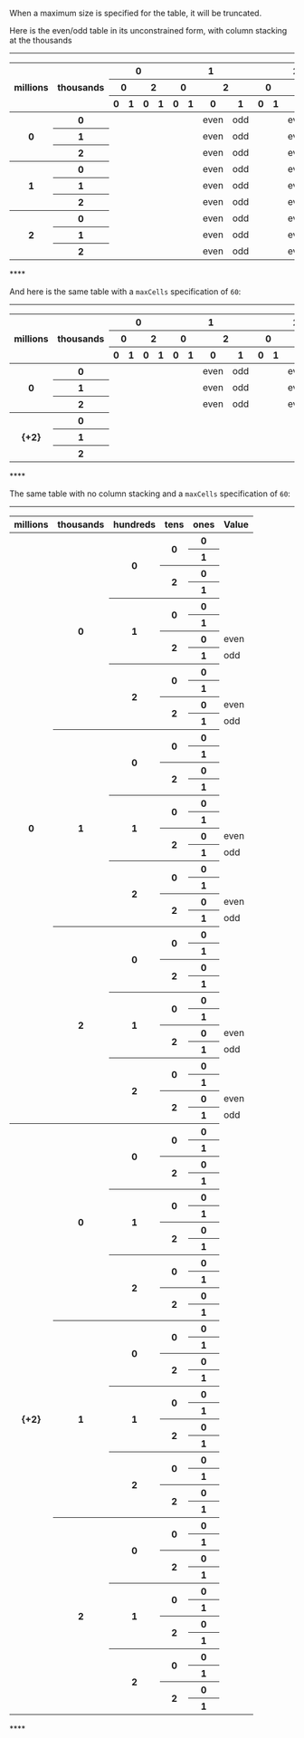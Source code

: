 When a maximum size is specified for the table, it will be truncated.

Here is the even/odd table in its unconstrained form, with column stacking at the thousands

****
<table class="kvitable">
<thead class="kvitable_head">
<tr class="kvitable_tr">
<th rowspan="3" class="kvitable_th">
<div>
<span>millions</span>
</div>
</th>
<th rowspan="3" class="kvitable_th">
<div>
<span>thousands</span>
</div>
</th>
<th colspan="4" class="kvitable_th multicol">
<div>
<span>0</span>
</div>
</th>
<th colspan="4" class="kvitable_th multicol">
<div>
<span>1</span>
</div>
</th>
<th colspan="4" class="kvitable_th multicol">
<div>
<span>2</span>
</div>
</th>
<th class="rightlabel kvitable_th">&nbsp;&larr;hundreds</th>
</tr>
<tr class="kvitable_tr">
<th colspan="2" class="kvitable_th multicol">
<div>
<span>0</span>
</div>
</th>
<th colspan="2" class="kvitable_th multicol">
<div>
<span>2</span>
</div>
</th>
<th colspan="2" class="kvitable_th multicol">
<div>
<span>0</span>
</div>
</th>
<th colspan="2" class="kvitable_th multicol">
<div>
<span>2</span>
</div>
</th>
<th colspan="2" class="kvitable_th multicol">
<div>
<span>0</span>
</div>
</th>
<th colspan="2" class="kvitable_th multicol">
<div>
<span>2</span>
</div>
</th>
<th class="rightlabel kvitable_th">&nbsp;&larr;tens</th>
</tr>
<tr class="kvitable_tr">
<th class="kvitable_th">
<div>
<span>0</span>
</div>
</th>
<th class="kvitable_th">
<div>
<span>1</span>
</div>
</th>
<th class="kvitable_th">
<div>
<span>0</span>
</div>
</th>
<th class="kvitable_th">
<div>
<span>1</span>
</div>
</th>
<th class="kvitable_th">
<div>
<span>0</span>
</div>
</th>
<th class="kvitable_th">
<div>
<span>1</span>
</div>
</th>
<th class="kvitable_th">
<div>
<span>0</span>
</div>
</th>
<th class="kvitable_th">
<div>
<span>1</span>
</div>
</th>
<th class="kvitable_th">
<div>
<span>0</span>
</div>
</th>
<th class="kvitable_th">
<div>
<span>1</span>
</div>
</th>
<th class="kvitable_th">
<div>
<span>0</span>
</div>
</th>
<th class="kvitable_th">
<div>
<span>1</span>
</div>
</th>
<th class="rightlabel kvitable_th">&nbsp;&larr;ones</th>
</tr>
</thead>
<tbody class="kvitable_body">
<tr class="kvitable_tr">
<th rowspan="3" class="kvitable_th">
<div>
<span>0</span>
</div>
</th>
<th class="kvitable_th">
<div>
<span>0</span>
</div>
</th>
<td class="kvitable_td">
</td>
<td class="kvitable_td">
</td>
<td class="kvitable_td">
</td>
<td class="kvitable_td">
</td>
<td class="kvitable_td">
</td>
<td class="kvitable_td">
</td>
<td class="kvitable_td">even</td>
<td class="kvitable_td">odd</td>
<td class="kvitable_td">
</td>
<td class="kvitable_td">
</td>
<td class="kvitable_td">even</td>
<td class="kvitable_td">odd</td>
</tr>
<tr class="kvitable_tr">
<th class="kvitable_th">
<div>
<span>1</span>
</div>
</th>
<td class="kvitable_td">
</td>
<td class="kvitable_td">
</td>
<td class="kvitable_td">
</td>
<td class="kvitable_td">
</td>
<td class="kvitable_td">
</td>
<td class="kvitable_td">
</td>
<td class="kvitable_td">even</td>
<td class="kvitable_td">odd</td>
<td class="kvitable_td">
</td>
<td class="kvitable_td">
</td>
<td class="kvitable_td">even</td>
<td class="kvitable_td">odd</td>
</tr>
<tr class="kvitable_tr">
<th class="kvitable_th">
<div>
<span>2</span>
</div>
</th>
<td class="kvitable_td">
</td>
<td class="kvitable_td">
</td>
<td class="kvitable_td">
</td>
<td class="kvitable_td">
</td>
<td class="kvitable_td">
</td>
<td class="kvitable_td">
</td>
<td class="kvitable_td">even</td>
<td class="kvitable_td">odd</td>
<td class="kvitable_td">
</td>
<td class="kvitable_td">
</td>
<td class="kvitable_td">even</td>
<td class="kvitable_td">odd</td>
</tr>
<tr class="kvitable_tr">
<th rowspan="3" class="kvitable_th">
<div>
<span>1</span>
</div>
</th>
<th class="kvitable_th">
<div>
<span>0</span>
</div>
</th>
<td class="kvitable_td">
</td>
<td class="kvitable_td">
</td>
<td class="kvitable_td">
</td>
<td class="kvitable_td">
</td>
<td class="kvitable_td">
</td>
<td class="kvitable_td">
</td>
<td class="kvitable_td">even</td>
<td class="kvitable_td">odd</td>
<td class="kvitable_td">
</td>
<td class="kvitable_td">
</td>
<td class="kvitable_td">even</td>
<td class="kvitable_td">odd</td>
</tr>
<tr class="kvitable_tr">
<th class="kvitable_th">
<div>
<span>1</span>
</div>
</th>
<td class="kvitable_td">
</td>
<td class="kvitable_td">
</td>
<td class="kvitable_td">
</td>
<td class="kvitable_td">
</td>
<td class="kvitable_td">
</td>
<td class="kvitable_td">
</td>
<td class="kvitable_td">even</td>
<td class="kvitable_td">odd</td>
<td class="kvitable_td">
</td>
<td class="kvitable_td">
</td>
<td class="kvitable_td">even</td>
<td class="kvitable_td">odd</td>
</tr>
<tr class="kvitable_tr">
<th class="kvitable_th">
<div>
<span>2</span>
</div>
</th>
<td class="kvitable_td">
</td>
<td class="kvitable_td">
</td>
<td class="kvitable_td">
</td>
<td class="kvitable_td">
</td>
<td class="kvitable_td">
</td>
<td class="kvitable_td">
</td>
<td class="kvitable_td">even</td>
<td class="kvitable_td">odd</td>
<td class="kvitable_td">
</td>
<td class="kvitable_td">
</td>
<td class="kvitable_td">even</td>
<td class="kvitable_td">odd</td>
</tr>
<tr class="kvitable_tr">
<th rowspan="3" class="kvitable_th">
<div>
<span>2</span>
</div>
</th>
<th class="kvitable_th">
<div>
<span>0</span>
</div>
</th>
<td class="kvitable_td">
</td>
<td class="kvitable_td">
</td>
<td class="kvitable_td">
</td>
<td class="kvitable_td">
</td>
<td class="kvitable_td">
</td>
<td class="kvitable_td">
</td>
<td class="kvitable_td">even</td>
<td class="kvitable_td">odd</td>
<td class="kvitable_td">
</td>
<td class="kvitable_td">
</td>
<td class="kvitable_td">even</td>
<td class="kvitable_td">odd</td>
</tr>
<tr class="kvitable_tr">
<th class="kvitable_th">
<div>
<span>1</span>
</div>
</th>
<td class="kvitable_td">
</td>
<td class="kvitable_td">
</td>
<td class="kvitable_td">
</td>
<td class="kvitable_td">
</td>
<td class="kvitable_td">
</td>
<td class="kvitable_td">
</td>
<td class="kvitable_td">even</td>
<td class="kvitable_td">odd</td>
<td class="kvitable_td">
</td>
<td class="kvitable_td">
</td>
<td class="kvitable_td">even</td>
<td class="kvitable_td">odd</td>
</tr>
<tr class="kvitable_tr">
<th class="kvitable_th">
<div>
<span>2</span>
</div>
</th>
<td class="kvitable_td">
</td>
<td class="kvitable_td">
</td>
<td class="kvitable_td">
</td>
<td class="kvitable_td">
</td>
<td class="kvitable_td">
</td>
<td class="kvitable_td">
</td>
<td class="kvitable_td">even</td>
<td class="kvitable_td">odd</td>
<td class="kvitable_td">
</td>
<td class="kvitable_td">
</td>
<td class="kvitable_td">even</td>
<td class="kvitable_td">odd</td>
</tr>
</tbody>
</table>
****


And here is the same table with a `maxCells` specification of `60`:

****
<table class="kvitable">
<thead class="kvitable_head">
<tr class="kvitable_tr">
<th rowspan="3" class="kvitable_th">
<div>
<span>millions</span>
</div>
</th>
<th rowspan="3" class="kvitable_th">
<div>
<span>thousands</span>
</div>
</th>
<th colspan="4" class="kvitable_th multicol">
<div>
<span>0</span>
</div>
</th>
<th colspan="4" class="kvitable_th multicol">
<div>
<span>1</span>
</div>
</th>
<th colspan="4" class="kvitable_th multicol">
<div>
<span>2</span>
</div>
</th>
<th class="rightlabel kvitable_th">&nbsp;&larr;hundreds</th>
</tr>
<tr class="kvitable_tr">
<th colspan="2" class="kvitable_th multicol">
<div>
<span>0</span>
</div>
</th>
<th colspan="2" class="kvitable_th multicol">
<div>
<span>2</span>
</div>
</th>
<th colspan="2" class="kvitable_th multicol">
<div>
<span>0</span>
</div>
</th>
<th colspan="2" class="kvitable_th multicol">
<div>
<span>2</span>
</div>
</th>
<th colspan="2" class="kvitable_th multicol">
<div>
<span>0</span>
</div>
</th>
<th colspan="2" class="kvitable_th multicol">
<div>
<span>2</span>
</div>
</th>
<th class="rightlabel kvitable_th">&nbsp;&larr;tens</th>
</tr>
<tr class="kvitable_tr">
<th class="kvitable_th">
<div>
<span>0</span>
</div>
</th>
<th class="kvitable_th">
<div>
<span>1</span>
</div>
</th>
<th class="kvitable_th">
<div>
<span>0</span>
</div>
</th>
<th class="kvitable_th">
<div>
<span>1</span>
</div>
</th>
<th class="kvitable_th">
<div>
<span>0</span>
</div>
</th>
<th class="kvitable_th">
<div>
<span>1</span>
</div>
</th>
<th class="kvitable_th">
<div>
<span>0</span>
</div>
</th>
<th class="kvitable_th">
<div>
<span>1</span>
</div>
</th>
<th class="kvitable_th">
<div>
<span>0</span>
</div>
</th>
<th class="kvitable_th">
<div>
<span>1</span>
</div>
</th>
<th class="kvitable_th">
<div>
<span>0</span>
</div>
</th>
<th class="kvitable_th">
<div>
<span>1</span>
</div>
</th>
<th class="rightlabel kvitable_th">&nbsp;&larr;ones</th>
</tr>
</thead>
<tbody class="kvitable_body">
<tr class="kvitable_tr">
<th rowspan="3" class="kvitable_th">
<div>
<span>0</span>
</div>
</th>
<th class="kvitable_th">
<div>
<span>0</span>
</div>
</th>
<td class="kvitable_td">
</td>
<td class="kvitable_td">
</td>
<td class="kvitable_td">
</td>
<td class="kvitable_td">
</td>
<td class="kvitable_td">
</td>
<td class="kvitable_td">
</td>
<td class="kvitable_td">even</td>
<td class="kvitable_td">odd</td>
<td class="kvitable_td">
</td>
<td class="kvitable_td">
</td>
<td class="kvitable_td">even</td>
<td class="kvitable_td">odd</td>
</tr>
<tr class="kvitable_tr">
<th class="kvitable_th">
<div>
<span>1</span>
</div>
</th>
<td class="kvitable_td">
</td>
<td class="kvitable_td">
</td>
<td class="kvitable_td">
</td>
<td class="kvitable_td">
</td>
<td class="kvitable_td">
</td>
<td class="kvitable_td">
</td>
<td class="kvitable_td">even</td>
<td class="kvitable_td">odd</td>
<td class="kvitable_td">
</td>
<td class="kvitable_td">
</td>
<td class="kvitable_td">even</td>
<td class="kvitable_td">odd</td>
</tr>
<tr class="kvitable_tr">
<th class="kvitable_th">
<div>
<span>2</span>
</div>
</th>
<td class="kvitable_td">
</td>
<td class="kvitable_td">
</td>
<td class="kvitable_td">
</td>
<td class="kvitable_td">
</td>
<td class="kvitable_td">
</td>
<td class="kvitable_td">
</td>
<td class="kvitable_td">even</td>
<td class="kvitable_td">odd</td>
<td class="kvitable_td">
</td>
<td class="kvitable_td">
</td>
<td class="kvitable_td">even</td>
<td class="kvitable_td">odd</td>
</tr>
<tr class="kvitable_tr">
<th rowspan="3" class="kvitable_th">
<div>
<span>{+2}</span>
</div>
</th>
<th class="kvitable_th">
<div>
<span>0</span>
</div>
</th>
<td class="kvitable_td">
</td>
<td class="kvitable_td">
</td>
<td class="kvitable_td">
</td>
<td class="kvitable_td">
</td>
<td class="kvitable_td">
</td>
<td class="kvitable_td">
</td>
<td class="kvitable_td">
</td>
<td class="kvitable_td">
</td>
<td class="kvitable_td">
</td>
<td class="kvitable_td">
</td>
<td class="kvitable_td">
</td>
<td class="kvitable_td">
</td>
</tr>
<tr class="kvitable_tr">
<th class="kvitable_th">
<div>
<span>1</span>
</div>
</th>
<td class="kvitable_td">
</td>
<td class="kvitable_td">
</td>
<td class="kvitable_td">
</td>
<td class="kvitable_td">
</td>
<td class="kvitable_td">
</td>
<td class="kvitable_td">
</td>
<td class="kvitable_td">
</td>
<td class="kvitable_td">
</td>
<td class="kvitable_td">
</td>
<td class="kvitable_td">
</td>
<td class="kvitable_td">
</td>
<td class="kvitable_td">
</td>
</tr>
<tr class="kvitable_tr">
<th class="kvitable_th">
<div>
<span>2</span>
</div>
</th>
<td class="kvitable_td">
</td>
<td class="kvitable_td">
</td>
<td class="kvitable_td">
</td>
<td class="kvitable_td">
</td>
<td class="kvitable_td">
</td>
<td class="kvitable_td">
</td>
<td class="kvitable_td">
</td>
<td class="kvitable_td">
</td>
<td class="kvitable_td">
</td>
<td class="kvitable_td">
</td>
<td class="kvitable_td">
</td>
<td class="kvitable_td">
</td>
</tr>
</tbody>
</table>
****

The same table with no column stacking and a `maxCells` specification of `60`:

****
<table class="kvitable">
<thead class="kvitable_head">
<tr class="kvitable_tr">
<th class="kvitable_th">
<div>
<span>millions</span>
</div>
</th>
<th class="kvitable_th">
<div>
<span>thousands</span>
</div>
</th>
<th class="kvitable_th">
<div>
<span>hundreds</span>
</div>
</th>
<th class="kvitable_th">
<div>
<span>tens</span>
</div>
</th>
<th class="kvitable_th">
<div>
<span>ones</span>
</div>
</th>
<th class="kvitable_th">
<div>
<span>Value</span>
</div>
</th>
</tr>
</thead>
<tbody class="kvitable_body">
<tr class="kvitable_tr">
<th rowspan="36" class="kvitable_th">
<div>
<span>0</span>
</div>
</th>
<th rowspan="12" class="kvitable_th">
<div>
<span>0</span>
</div>
</th>
<th rowspan="4" class="kvitable_th">
<div>
<span>0</span>
</div>
</th>
<th rowspan="2" class="kvitable_th">
<div>
<span>0</span>
</div>
</th>
<th class="kvitable_th">
<div>
<span>0</span>
</div>
</th>
<td class="kvitable_td">
</td>
</tr>
<tr class="kvitable_tr">
<th class="kvitable_th">
<div>
<span>1</span>
</div>
</th>
<td class="kvitable_td">
</td>
</tr>
<tr class="kvitable_tr">
<th rowspan="2" class="kvitable_th">
<div>
<span>2</span>
</div>
</th>
<th class="kvitable_th">
<div>
<span>0</span>
</div>
</th>
<td class="kvitable_td">
</td>
</tr>
<tr class="kvitable_tr">
<th class="kvitable_th">
<div>
<span>1</span>
</div>
</th>
<td class="kvitable_td">
</td>
</tr>
<tr class="kvitable_tr">
<th rowspan="4" class="kvitable_th">
<div>
<span>1</span>
</div>
</th>
<th rowspan="2" class="kvitable_th">
<div>
<span>0</span>
</div>
</th>
<th class="kvitable_th">
<div>
<span>0</span>
</div>
</th>
<td class="kvitable_td">
</td>
</tr>
<tr class="kvitable_tr">
<th class="kvitable_th">
<div>
<span>1</span>
</div>
</th>
<td class="kvitable_td">
</td>
</tr>
<tr class="kvitable_tr">
<th rowspan="2" class="kvitable_th">
<div>
<span>2</span>
</div>
</th>
<th class="kvitable_th">
<div>
<span>0</span>
</div>
</th>
<td class="kvitable_td">even</td>
</tr>
<tr class="kvitable_tr">
<th class="kvitable_th">
<div>
<span>1</span>
</div>
</th>
<td class="kvitable_td">odd</td>
</tr>
<tr class="kvitable_tr">
<th rowspan="4" class="kvitable_th">
<div>
<span>2</span>
</div>
</th>
<th rowspan="2" class="kvitable_th">
<div>
<span>0</span>
</div>
</th>
<th class="kvitable_th">
<div>
<span>0</span>
</div>
</th>
<td class="kvitable_td">
</td>
</tr>
<tr class="kvitable_tr">
<th class="kvitable_th">
<div>
<span>1</span>
</div>
</th>
<td class="kvitable_td">
</td>
</tr>
<tr class="kvitable_tr">
<th rowspan="2" class="kvitable_th">
<div>
<span>2</span>
</div>
</th>
<th class="kvitable_th">
<div>
<span>0</span>
</div>
</th>
<td class="kvitable_td">even</td>
</tr>
<tr class="kvitable_tr">
<th class="kvitable_th">
<div>
<span>1</span>
</div>
</th>
<td class="kvitable_td">odd</td>
</tr>
<tr class="kvitable_tr">
<th rowspan="12" class="kvitable_th">
<div>
<span>1</span>
</div>
</th>
<th rowspan="4" class="kvitable_th">
<div>
<span>0</span>
</div>
</th>
<th rowspan="2" class="kvitable_th">
<div>
<span>0</span>
</div>
</th>
<th class="kvitable_th">
<div>
<span>0</span>
</div>
</th>
<td class="kvitable_td">
</td>
</tr>
<tr class="kvitable_tr">
<th class="kvitable_th">
<div>
<span>1</span>
</div>
</th>
<td class="kvitable_td">
</td>
</tr>
<tr class="kvitable_tr">
<th rowspan="2" class="kvitable_th">
<div>
<span>2</span>
</div>
</th>
<th class="kvitable_th">
<div>
<span>0</span>
</div>
</th>
<td class="kvitable_td">
</td>
</tr>
<tr class="kvitable_tr">
<th class="kvitable_th">
<div>
<span>1</span>
</div>
</th>
<td class="kvitable_td">
</td>
</tr>
<tr class="kvitable_tr">
<th rowspan="4" class="kvitable_th">
<div>
<span>1</span>
</div>
</th>
<th rowspan="2" class="kvitable_th">
<div>
<span>0</span>
</div>
</th>
<th class="kvitable_th">
<div>
<span>0</span>
</div>
</th>
<td class="kvitable_td">
</td>
</tr>
<tr class="kvitable_tr">
<th class="kvitable_th">
<div>
<span>1</span>
</div>
</th>
<td class="kvitable_td">
</td>
</tr>
<tr class="kvitable_tr">
<th rowspan="2" class="kvitable_th">
<div>
<span>2</span>
</div>
</th>
<th class="kvitable_th">
<div>
<span>0</span>
</div>
</th>
<td class="kvitable_td">even</td>
</tr>
<tr class="kvitable_tr">
<th class="kvitable_th">
<div>
<span>1</span>
</div>
</th>
<td class="kvitable_td">odd</td>
</tr>
<tr class="kvitable_tr">
<th rowspan="4" class="kvitable_th">
<div>
<span>2</span>
</div>
</th>
<th rowspan="2" class="kvitable_th">
<div>
<span>0</span>
</div>
</th>
<th class="kvitable_th">
<div>
<span>0</span>
</div>
</th>
<td class="kvitable_td">
</td>
</tr>
<tr class="kvitable_tr">
<th class="kvitable_th">
<div>
<span>1</span>
</div>
</th>
<td class="kvitable_td">
</td>
</tr>
<tr class="kvitable_tr">
<th rowspan="2" class="kvitable_th">
<div>
<span>2</span>
</div>
</th>
<th class="kvitable_th">
<div>
<span>0</span>
</div>
</th>
<td class="kvitable_td">even</td>
</tr>
<tr class="kvitable_tr">
<th class="kvitable_th">
<div>
<span>1</span>
</div>
</th>
<td class="kvitable_td">odd</td>
</tr>
<tr class="kvitable_tr">
<th rowspan="12" class="kvitable_th">
<div>
<span>2</span>
</div>
</th>
<th rowspan="4" class="kvitable_th">
<div>
<span>0</span>
</div>
</th>
<th rowspan="2" class="kvitable_th">
<div>
<span>0</span>
</div>
</th>
<th class="kvitable_th">
<div>
<span>0</span>
</div>
</th>
<td class="kvitable_td">
</td>
</tr>
<tr class="kvitable_tr">
<th class="kvitable_th">
<div>
<span>1</span>
</div>
</th>
<td class="kvitable_td">
</td>
</tr>
<tr class="kvitable_tr">
<th rowspan="2" class="kvitable_th">
<div>
<span>2</span>
</div>
</th>
<th class="kvitable_th">
<div>
<span>0</span>
</div>
</th>
<td class="kvitable_td">
</td>
</tr>
<tr class="kvitable_tr">
<th class="kvitable_th">
<div>
<span>1</span>
</div>
</th>
<td class="kvitable_td">
</td>
</tr>
<tr class="kvitable_tr">
<th rowspan="4" class="kvitable_th">
<div>
<span>1</span>
</div>
</th>
<th rowspan="2" class="kvitable_th">
<div>
<span>0</span>
</div>
</th>
<th class="kvitable_th">
<div>
<span>0</span>
</div>
</th>
<td class="kvitable_td">
</td>
</tr>
<tr class="kvitable_tr">
<th class="kvitable_th">
<div>
<span>1</span>
</div>
</th>
<td class="kvitable_td">
</td>
</tr>
<tr class="kvitable_tr">
<th rowspan="2" class="kvitable_th">
<div>
<span>2</span>
</div>
</th>
<th class="kvitable_th">
<div>
<span>0</span>
</div>
</th>
<td class="kvitable_td">even</td>
</tr>
<tr class="kvitable_tr">
<th class="kvitable_th">
<div>
<span>1</span>
</div>
</th>
<td class="kvitable_td">odd</td>
</tr>
<tr class="kvitable_tr">
<th rowspan="4" class="kvitable_th">
<div>
<span>2</span>
</div>
</th>
<th rowspan="2" class="kvitable_th">
<div>
<span>0</span>
</div>
</th>
<th class="kvitable_th">
<div>
<span>0</span>
</div>
</th>
<td class="kvitable_td">
</td>
</tr>
<tr class="kvitable_tr">
<th class="kvitable_th">
<div>
<span>1</span>
</div>
</th>
<td class="kvitable_td">
</td>
</tr>
<tr class="kvitable_tr">
<th rowspan="2" class="kvitable_th">
<div>
<span>2</span>
</div>
</th>
<th class="kvitable_th">
<div>
<span>0</span>
</div>
</th>
<td class="kvitable_td">even</td>
</tr>
<tr class="kvitable_tr">
<th class="kvitable_th">
<div>
<span>1</span>
</div>
</th>
<td class="kvitable_td">odd</td>
</tr>
<tr class="kvitable_tr">
<th rowspan="36" class="kvitable_th">
<div>
<span>{+2}</span>
</div>
</th>
<th rowspan="12" class="kvitable_th">
<div>
<span>0</span>
</div>
</th>
<th rowspan="4" class="kvitable_th">
<div>
<span>0</span>
</div>
</th>
<th rowspan="2" class="kvitable_th">
<div>
<span>0</span>
</div>
</th>
<th class="kvitable_th">
<div>
<span>0</span>
</div>
</th>
<td class="kvitable_td">
</td>
</tr>
<tr class="kvitable_tr">
<th class="kvitable_th">
<div>
<span>1</span>
</div>
</th>
<td class="kvitable_td">
</td>
</tr>
<tr class="kvitable_tr">
<th rowspan="2" class="kvitable_th">
<div>
<span>2</span>
</div>
</th>
<th class="kvitable_th">
<div>
<span>0</span>
</div>
</th>
<td class="kvitable_td">
</td>
</tr>
<tr class="kvitable_tr">
<th class="kvitable_th">
<div>
<span>1</span>
</div>
</th>
<td class="kvitable_td">
</td>
</tr>
<tr class="kvitable_tr">
<th rowspan="4" class="kvitable_th">
<div>
<span>1</span>
</div>
</th>
<th rowspan="2" class="kvitable_th">
<div>
<span>0</span>
</div>
</th>
<th class="kvitable_th">
<div>
<span>0</span>
</div>
</th>
<td class="kvitable_td">
</td>
</tr>
<tr class="kvitable_tr">
<th class="kvitable_th">
<div>
<span>1</span>
</div>
</th>
<td class="kvitable_td">
</td>
</tr>
<tr class="kvitable_tr">
<th rowspan="2" class="kvitable_th">
<div>
<span>2</span>
</div>
</th>
<th class="kvitable_th">
<div>
<span>0</span>
</div>
</th>
<td class="kvitable_td">
</td>
</tr>
<tr class="kvitable_tr">
<th class="kvitable_th">
<div>
<span>1</span>
</div>
</th>
<td class="kvitable_td">
</td>
</tr>
<tr class="kvitable_tr">
<th rowspan="4" class="kvitable_th">
<div>
<span>2</span>
</div>
</th>
<th rowspan="2" class="kvitable_th">
<div>
<span>0</span>
</div>
</th>
<th class="kvitable_th">
<div>
<span>0</span>
</div>
</th>
<td class="kvitable_td">
</td>
</tr>
<tr class="kvitable_tr">
<th class="kvitable_th">
<div>
<span>1</span>
</div>
</th>
<td class="kvitable_td">
</td>
</tr>
<tr class="kvitable_tr">
<th rowspan="2" class="kvitable_th">
<div>
<span>2</span>
</div>
</th>
<th class="kvitable_th">
<div>
<span>0</span>
</div>
</th>
<td class="kvitable_td">
</td>
</tr>
<tr class="kvitable_tr">
<th class="kvitable_th">
<div>
<span>1</span>
</div>
</th>
<td class="kvitable_td">
</td>
</tr>
<tr class="kvitable_tr">
<th rowspan="12" class="kvitable_th">
<div>
<span>1</span>
</div>
</th>
<th rowspan="4" class="kvitable_th">
<div>
<span>0</span>
</div>
</th>
<th rowspan="2" class="kvitable_th">
<div>
<span>0</span>
</div>
</th>
<th class="kvitable_th">
<div>
<span>0</span>
</div>
</th>
<td class="kvitable_td">
</td>
</tr>
<tr class="kvitable_tr">
<th class="kvitable_th">
<div>
<span>1</span>
</div>
</th>
<td class="kvitable_td">
</td>
</tr>
<tr class="kvitable_tr">
<th rowspan="2" class="kvitable_th">
<div>
<span>2</span>
</div>
</th>
<th class="kvitable_th">
<div>
<span>0</span>
</div>
</th>
<td class="kvitable_td">
</td>
</tr>
<tr class="kvitable_tr">
<th class="kvitable_th">
<div>
<span>1</span>
</div>
</th>
<td class="kvitable_td">
</td>
</tr>
<tr class="kvitable_tr">
<th rowspan="4" class="kvitable_th">
<div>
<span>1</span>
</div>
</th>
<th rowspan="2" class="kvitable_th">
<div>
<span>0</span>
</div>
</th>
<th class="kvitable_th">
<div>
<span>0</span>
</div>
</th>
<td class="kvitable_td">
</td>
</tr>
<tr class="kvitable_tr">
<th class="kvitable_th">
<div>
<span>1</span>
</div>
</th>
<td class="kvitable_td">
</td>
</tr>
<tr class="kvitable_tr">
<th rowspan="2" class="kvitable_th">
<div>
<span>2</span>
</div>
</th>
<th class="kvitable_th">
<div>
<span>0</span>
</div>
</th>
<td class="kvitable_td">
</td>
</tr>
<tr class="kvitable_tr">
<th class="kvitable_th">
<div>
<span>1</span>
</div>
</th>
<td class="kvitable_td">
</td>
</tr>
<tr class="kvitable_tr">
<th rowspan="4" class="kvitable_th">
<div>
<span>2</span>
</div>
</th>
<th rowspan="2" class="kvitable_th">
<div>
<span>0</span>
</div>
</th>
<th class="kvitable_th">
<div>
<span>0</span>
</div>
</th>
<td class="kvitable_td">
</td>
</tr>
<tr class="kvitable_tr">
<th class="kvitable_th">
<div>
<span>1</span>
</div>
</th>
<td class="kvitable_td">
</td>
</tr>
<tr class="kvitable_tr">
<th rowspan="2" class="kvitable_th">
<div>
<span>2</span>
</div>
</th>
<th class="kvitable_th">
<div>
<span>0</span>
</div>
</th>
<td class="kvitable_td">
</td>
</tr>
<tr class="kvitable_tr">
<th class="kvitable_th">
<div>
<span>1</span>
</div>
</th>
<td class="kvitable_td">
</td>
</tr>
<tr class="kvitable_tr">
<th rowspan="12" class="kvitable_th">
<div>
<span>2</span>
</div>
</th>
<th rowspan="4" class="kvitable_th">
<div>
<span>0</span>
</div>
</th>
<th rowspan="2" class="kvitable_th">
<div>
<span>0</span>
</div>
</th>
<th class="kvitable_th">
<div>
<span>0</span>
</div>
</th>
<td class="kvitable_td">
</td>
</tr>
<tr class="kvitable_tr">
<th class="kvitable_th">
<div>
<span>1</span>
</div>
</th>
<td class="kvitable_td">
</td>
</tr>
<tr class="kvitable_tr">
<th rowspan="2" class="kvitable_th">
<div>
<span>2</span>
</div>
</th>
<th class="kvitable_th">
<div>
<span>0</span>
</div>
</th>
<td class="kvitable_td">
</td>
</tr>
<tr class="kvitable_tr">
<th class="kvitable_th">
<div>
<span>1</span>
</div>
</th>
<td class="kvitable_td">
</td>
</tr>
<tr class="kvitable_tr">
<th rowspan="4" class="kvitable_th">
<div>
<span>1</span>
</div>
</th>
<th rowspan="2" class="kvitable_th">
<div>
<span>0</span>
</div>
</th>
<th class="kvitable_th">
<div>
<span>0</span>
</div>
</th>
<td class="kvitable_td">
</td>
</tr>
<tr class="kvitable_tr">
<th class="kvitable_th">
<div>
<span>1</span>
</div>
</th>
<td class="kvitable_td">
</td>
</tr>
<tr class="kvitable_tr">
<th rowspan="2" class="kvitable_th">
<div>
<span>2</span>
</div>
</th>
<th class="kvitable_th">
<div>
<span>0</span>
</div>
</th>
<td class="kvitable_td">
</td>
</tr>
<tr class="kvitable_tr">
<th class="kvitable_th">
<div>
<span>1</span>
</div>
</th>
<td class="kvitable_td">
</td>
</tr>
<tr class="kvitable_tr">
<th rowspan="4" class="kvitable_th">
<div>
<span>2</span>
</div>
</th>
<th rowspan="2" class="kvitable_th">
<div>
<span>0</span>
</div>
</th>
<th class="kvitable_th">
<div>
<span>0</span>
</div>
</th>
<td class="kvitable_td">
</td>
</tr>
<tr class="kvitable_tr">
<th class="kvitable_th">
<div>
<span>1</span>
</div>
</th>
<td class="kvitable_td">
</td>
</tr>
<tr class="kvitable_tr">
<th rowspan="2" class="kvitable_th">
<div>
<span>2</span>
</div>
</th>
<th class="kvitable_th">
<div>
<span>0</span>
</div>
</th>
<td class="kvitable_td">
</td>
</tr>
<tr class="kvitable_tr">
<th class="kvitable_th">
<div>
<span>1</span>
</div>
</th>
<td class="kvitable_td">
</td>
</tr>
</tbody>
</table>
****
